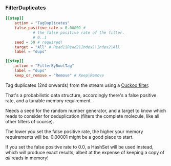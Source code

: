 ### FilterDuplicates

```toml
[[step]]
    action = "TagDuplicates"
    false_positive_rate = 0.00001 #
            # the false positive rate of the filter.
            # 0..1
    seed = 59 # required!
    target = "All" # Read1|Read2|Index1|Index2|All
    label = "dups"

[[step]]
    action = "FilterByBoolTag"
    label = "dups"
    keep_or_remove = "Remove" # Keep|Remove
```

Tag duplicates (2nd onwards) from the stream using a [Cuckoo filter](https://en.wikipedia.org/wiki/Cuckoo_filter).

That's a probabilistic data structure, accordingly there's a false positive rate,
and a tunable memory requirement.

Needs a seed for the random number generator, and a target
to know which reads to consider for deduplication (filters the complete molecule, like
all other filters of course).

The lower you set the false positive rate, the higher your memory requirements will be.
0.00001 might be a good place to start. 

If you set the false positive rate to 0.0, a HashSet will be used instead,
which will produce exact results, albeit at the expense of keeping a copy of *all* reads in memory! 
